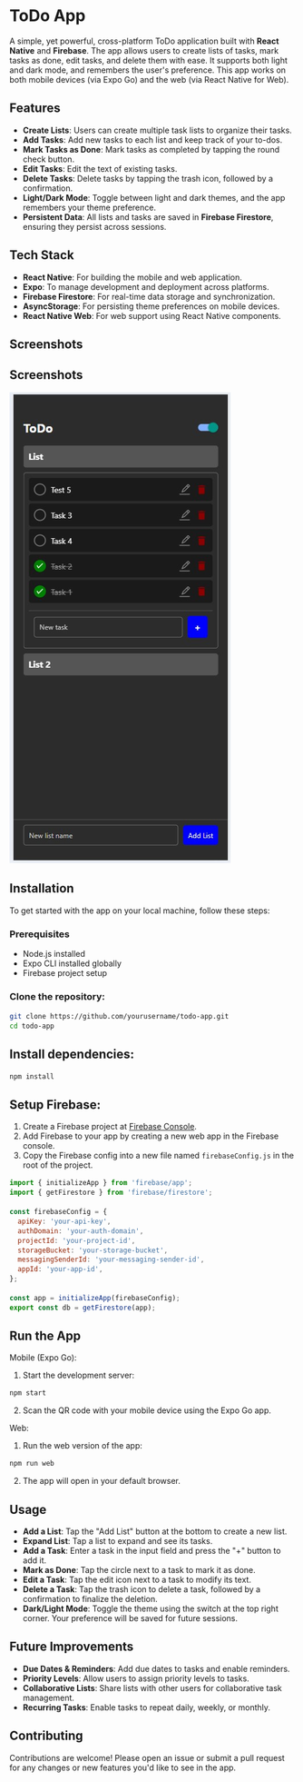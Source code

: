 # ToDo App

A simple, yet powerful, cross-platform ToDo application built with **React Native** and **Firebase**. The app allows users to create lists of tasks, mark tasks as done, edit tasks, and delete them with ease. It supports both light and dark mode, and remembers the user's preference. This app works on both mobile devices (via Expo Go) and the web (via React Native for Web).

## Features

- **Create Lists**: Users can create multiple task lists to organize their tasks.
- **Add Tasks**: Add new tasks to each list and keep track of your to-dos.
- **Mark Tasks as Done**: Mark tasks as completed by tapping the round check button.
- **Edit Tasks**: Edit the text of existing tasks.
- **Delete Tasks**: Delete tasks by tapping the trash icon, followed by a confirmation.
- **Light/Dark Mode**: Toggle between light and dark themes, and the app remembers your theme preference.
- **Persistent Data**: All lists and tasks are saved in **Firebase Firestore**, ensuring they persist across sessions.

## Tech Stack

- **React Native**: For building the mobile and web application.
- **Expo**: To manage development and deployment across platforms.
- **Firebase Firestore**: For real-time data storage and synchronization.
- **AsyncStorage**: For persisting theme preferences on mobile devices.
- **React Native Web**: For web support using React Native components.

## Screenshots

## Screenshots

![App Screenshots](assets/images/screenshot.jpg)


## Installation

To get started with the app on your local machine, follow these steps:

### Prerequisites

- Node.js installed
- Expo CLI installed globally
- Firebase project setup

### Clone the repository:

```bash
git clone https://github.com/yourusername/todo-app.git
cd todo-app
```

## Install dependencies:

```bash
npm install
```

## Setup Firebase:

1. Create a Firebase project at [Firebase Console](https://console.firebase.google.com/).
2. Add Firebase to your app by creating a new web app in the Firebase console.
3. Copy the Firebase config into a new file named `firebaseConfig.js` in the root of the project.

```js
import { initializeApp } from 'firebase/app';
import { getFirestore } from 'firebase/firestore';

const firebaseConfig = {
  apiKey: 'your-api-key',
  authDomain: 'your-auth-domain',
  projectId: 'your-project-id',
  storageBucket: 'your-storage-bucket',
  messagingSenderId: 'your-messaging-sender-id',
  appId: 'your-app-id',
};

const app = initializeApp(firebaseConfig);
export const db = getFirestore(app);
```

## Run the App
Mobile (Expo Go):
1. Start the development server:
```bash
npm start
```
2. Scan the QR code with your mobile device using the Expo Go app.  

Web:
1. Run the web version of the app:
```bash
npm run web
```
2. The app will open in your default browser.

## Usage

- **Add a List**: Tap the "Add List" button at the bottom to create a new list.
- **Expand List**: Tap a list to expand and see its tasks.
- **Add a Task**: Enter a task in the input field and press the "+" button to add it.
- **Mark as Done**: Tap the circle next to a task to mark it as done.
- **Edit a Task**: Tap the edit icon next to a task to modify its text.
- **Delete a Task**: Tap the trash icon to delete a task, followed by a confirmation to finalize the deletion.
- **Dark/Light Mode**: Toggle the theme using the switch at the top right corner. Your preference will be saved for future sessions.

## Future Improvements

- **Due Dates & Reminders**: Add due dates to tasks and enable reminders.
- **Priority Levels**: Allow users to assign priority levels to tasks.
- **Collaborative Lists**: Share lists with other users for collaborative task management.
- **Recurring Tasks**: Enable tasks to repeat daily, weekly, or monthly.

## Contributing

Contributions are welcome! Please open an issue or submit a pull request for any changes or new features you'd like to see in the app.
